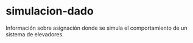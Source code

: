 # simulacion-dado
Información sobre asignación donde se simula el comportamiento de un sistema de elevadores.
